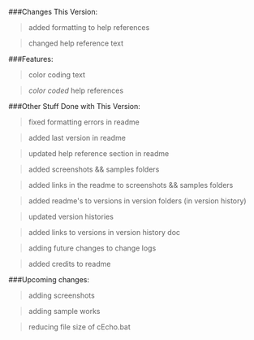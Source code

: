 ###Changes This Version:

> added formatting to help references

> changed help reference text

###Features:

> color coding text

> *color coded* help references

###Other Stuff Done with This Version:

> fixed formatting errors in readme

> added last version in readme

> updated help reference section in readme

> added screenshots && samples folders

> added links in the readme to screenshots && samples folders

> added readme's to versions in version folders (in version history)

> updated version histories

> added links to versions in version history doc

> adding future changes to change logs

> added credits to readme

###Upcoming changes:

> adding screenshots

> adding sample works

> reducing file size of cEcho.bat

